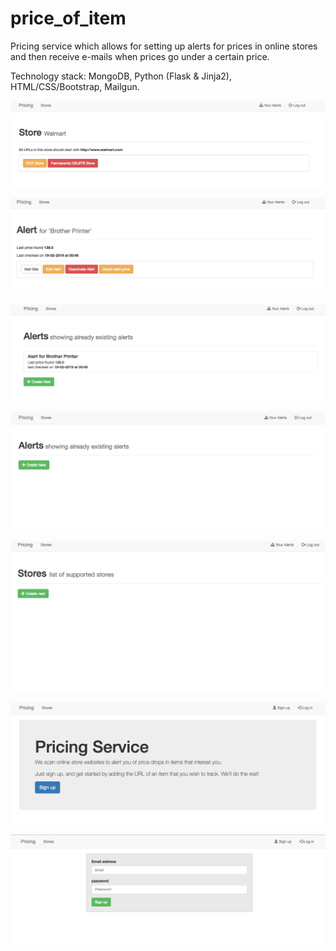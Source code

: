 # price_of_item

Pricing service which allows for setting up alerts for prices in online stores and then receive e-mails when prices go under a certain price.


Technology stack: MongoDB, Python (Flask & Jinja2), HTML/CSS/Bootstrap, Mailgun.




![screenshots](/readme-files/1.png)

![screenshots](/readme-files/2.png)

![screenshots](/readme-files/3.png)

![screenshots](/readme-files/4.png)

![screenshots](/readme-files/5.png)

![screenshots](/readme-files/6.png)

![screenshots](/readme-files/7.png)

